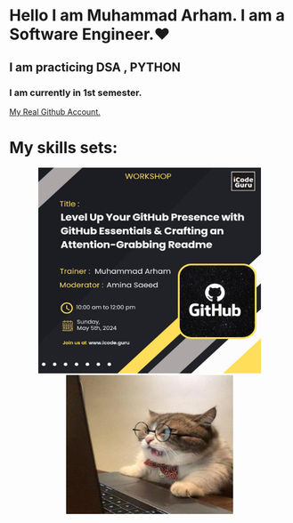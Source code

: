 <h1> Hello I am Muhammad Arham. I am a Software Engineer.❤️ </h1>
<h2> I am practicing DSA , PYTHON </h2>
<h3> I am currently in 1st semester. </h3>
<a href="http://github.com/arhamansari11"> My Real Github Account.</a>

# My skills sets:

<div align="center">
  <img src="https://github.com/Arhamansari27/Arhamansari27/blob/main/WorkShop.jpeg?raw=true" width="400px" height="370px">
  <img src="https://github.com/Arhamansari27/Arhamansari27/blob/main/Cat.jpg?raw=true" width="300px" height="250px">
</div>
